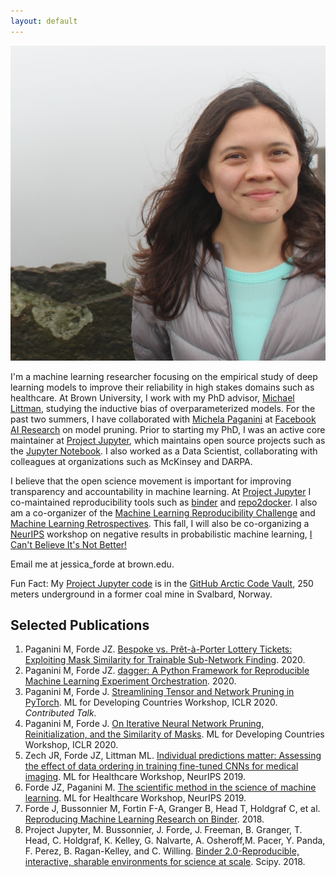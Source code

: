 ```yaml
---
layout: default
---
```


<img class="profile-picture" src="IMG_0001.jpeg">

I'm a machine learning researcher focusing on the empirical study of deep learning models to improve their reliability in high stakes domains such as healthcare.
At Brown University, I work with my PhD advisor, [Michael Littman](http://cs.brown.edu/~mlittman/),  studying the inductive bias of overparameterized models.  For the past two summers, I have collaborated with [Michela Paganini](https://mickypaganini.github.io/) at [Facebook AI Research](https://ai.facebook.com/) on model pruning.  Prior to starting my PhD, I was an active core maintainer at [Project Jupyter](https://jupyter.org/), which maintains open source projects such as the [Jupyter Notebook](https://github.com/jupyter/notebook).  I also worked as a Data Scientist, collaborating with colleagues at organizations such as McKinsey and DARPA.   

I believe that the open science movement is important for improving transparency and accountability in machine learning. At [Project Jupyter](https://jupyter.org/) I co-maintained reproducibility tools such as [binder](https://mybinder.org) and [repo2docker](https://repo2docker.readthedocs.io/en/latest/).  I also am a co-organizer of the [Machine Learning Reproducibility Challenge](https://reproducibility-challenge.github.io/neurips2019/) and [Machine Learning Retrospectives](https://ml-retrospectives.github.io/).  This fall, I will also be co-organizing a [NeurIPS](https://neurips.cc) workshop on negative results in probabilistic machine learning, [I Can't Believe It's Not Better!](https://neurips.cc/Conferences/2020/Schedule?showEvent=16124)

Email me at jessica_forde at brown.edu.  

Fun Fact: My [Project Jupyter code](https://jupyter.org/) is in the [GitHub Arctic Code Vault](https://archiveprogram.github.com/), 250 meters underground in a former coal mine in Svalbard, Norway.

## Selected Publications

1. Paganini M, Forde JZ. [Bespoke vs. Prêt-à-Porter Lottery Tickets: Exploiting Mask Similarity for Trainable Sub-Network Finding]( http://arxiv.org/abs/2007.04091). 2020.
2. Paganini M, Forde JZ. [dagger: A Python Framework for Reproducible Machine Learning Experiment Orchestration](http://arxiv.org/abs/2006.07484). 2020.
3. Paganini M, Forde J. [Streamlining Tensor and Network Pruning in PyTorch](http://arxiv.org/abs/2004.13770). ML for Developing Countries Workshop, ICLR 2020. *Contributed Talk.*
4. Paganini M, Forde J. [On Iterative Neural Network Pruning, Reinitialization, and the Similarity of Masks](http://arxiv.org/abs/2001.05050). ML for Developing Countries Workshop, ICLR 2020.
5. Zech JR, Forde JZ, Littman ML. [Individual predictions matter: Assessing the effect of data ordering in training fine-tuned CNNs for medical imaging](http://arxiv.org/abs/1912.03606). ML for Healthcare Workshop, NeurIPS 2019.
6. Forde JZ, Paganini M. [The scientific method in the science of machine learning](http://arxiv.org/abs/1904.10922). ML for Healthcare Workshop, NeurIPS 2019.
7. Forde J, Bussonnier M, Fortin F-A, Granger B, Head T, Holdgraf C, et al. [Reproducing Machine Learning Research on Binder](https://openreview.net/pdf?id=BJlR6KTE3X). 2018.
8. Project Jupyter, M. Bussonnier, J. Forde, J. Freeman, B. Granger, T. Head, C. Holdgraf, K. Kelley, G. Nalvarte, A. Osheroff,M. Pacer, Y. Panda, F. Perez, B. Ragan-Kelley, and C. Willing. [Binder 2.0-Reproducible, interactive, sharable environments for science at scale](https://conference.scipy.org/proceedings/scipy2018/project_jupyter.html). Scipy. 2018.
